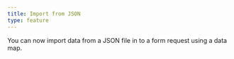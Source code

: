 ```yaml
---
title: Import from JSON
type: feature
---
```


You can now import data from a JSON file in to a form request using a data map.